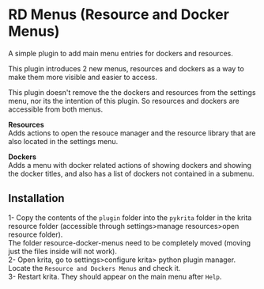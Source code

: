 # RD Menus (Resource and Docker Menus)

A simple plugin to add main menu entries for dockers and resources.

This plugin introduces 2 new menus, resources and dockers as a way to make them more visible and easier to access.

This plugin doesn't remove the the dockers and resources from the settings menu, nor its the intention of this plugin. So resources and dockers are accessible from both menus.

**Resources**  
Adds actions to open the resouce manager and the resource library that are also located in the settings menu.

**Dockers**  
Adds a menu with docker related actions of showing dockers and showing the docker titles, and also has a list of dockers not contained in a submenu.

## Installation

1- Copy the contents of the `plugin` folder into the `pykrita` folder in the krita resource folder (accessible through settings>manage resources>open resource folder).  
The folder resource-docker-menus need to be completely moved (moving just the files inside will not work).  
2- Open krita, go to settings>configure krita> python plugin manager. Locate the `Resource and Dockers Menus` and check it.  
3- Restart krita. They should appear on the main menu after `Help`.  

